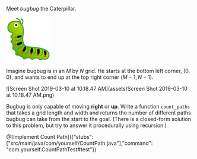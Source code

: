 

Meet _bugbug_ the Caterpillar. 

![bug](assets/bug.png)

Imagine bugbug is in an $M$ by $N$ grid. He starts at the bottom left corner, $(0,
0)$, and wants to end up at the top right corner $(M-1, N-1)​$. 

![Screen Shot 2019-03-10 at 10.18.47 AM](assets/Screen Shot 2019-03-10 at 10.18.47 AM.png)



Bugbug is only capable of moving **right** or **up**. Write a function `count_paths` that takes a grid length and
width and returns the number of different paths bugbug can take from the start to the goal. (There is a closed-form solution to this problem, but try to answer it procedurally using recursion.)

@[Implement Count Path]({"stubs": ["src/main/java/com/yourself/CountPath.java"],"command": "com.yourself.CountPathTest#test"})